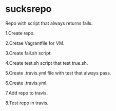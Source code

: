 # sucksrepo

Repo with script that always returns fails.

1.Create repo.

2.Cretae Vagrantfile for VM.

3.Create fail.sh script.

4.Create test.sh script that test true.sh.

5.Create .travis.yml file with test that always pass.

6.Create .travis.yml.

7.Add repo to travis.

8.Test repo in travis.
